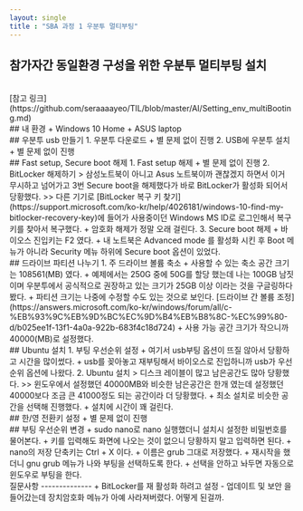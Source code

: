 ```yaml
---
layout: single
title : "SBA 과정 1 우분투 멀티부팅"
---
```


## 참가자간 동일환경 구성을 위한 우분투 멀티부팅 설치
<br>
[참고 링크](https://github.com/seraaaayeo/TIL/blob/master/AI/Setting_env_multiBooting.md)
<br>
## 내 환경
    + Windows 10 Home
    + ASUS laptop

<br>
## 우분투 usb 만들기
1. 우분투 다운로드
    + 별 문제 없이 진행
2. USB에 우분투 설치
    + 별 문제 없이 진행

<br>
## Fast setup, Secure boot 해제
1. Fast setup 해제
    + 별 문제 없이 진행
2. BitLocker 해제하기
> 삼성노트북이 아니고 Asus 노트북이까 괜찮겠지 하면서 이거 무시하고 넘어가고 3번 Secure boot을 해제했다가 바로 BitLocker가 활성화 되어서 당황했다.
>> 다른 기기로 [BitLocker 복구 키 찾기](https://support.microsoft.com/ko-kr/help/4026181/windows-10-find-my-bitlocker-recovery-key)에 들어가 사용중이던 Windows MS ID로 로그인해서 복구 키를 찾아서 복구했다.
    + 암호화 해제가 정말 오래 걸린다.
3. Secure boot 해제
    + 바이오스 진입키는 F2 였다.
    + 내 노트북은 Advanced mode 를 활성화 시킨 후 Boot 메뉴가 아니라 Security 메뉴 하위에 Secure boot 옵션이 있었다.

<br>
## 드라이브 파티션 나누기
1. 주 드라이브 볼륨 축소
    + 사용할 수 있는 축소 공간 크기는 108561(MB) 였다.
    + 예제에서는 250G 중에 50G를 할당 했는데 나는 100GB 남짓이며 우분투에서 공식적으로 권장하고 있는 크기가 25GB 이상 이라는 것을 구글링하다 봤다.
    + 파티션 크기는 나중에 수정할 수도 있는 것으로 보인다. [드라이브 간 볼륨 조정](https://answers.microsoft.com/ko-kr/windows/forum/all/c-%EB%93%9C%EB%9D%BC%EC%9D%B4%EB%B8%8C-%EC%99%80-d/b025ee1f-13f1-4a0a-922b-683f4c18d724)
    + 사용 가능 공간 크기가 작으니까 40000(MB)로 설정했다.

<br>
## Ubuntu 설치
1. 부팅 우선순위 설정
    + 여기서 usb부팅 옵션이 뜨질 않아서 당황하고 시간을 많이썼다.
      + usb를 꽂아놓고 재부팅해서 바이오스로 진입하니까 usb가 우선순위 옵션에 나왔다.
2. Ubuntu 설치
> 디스크 레이블이 많고 남은공간도 많아 당황했다. 
>> 윈도우에서 설정했던 40000MB와 비슷한 남은공간은 한개 였는데 설정했던 40000보다 조금 큰 41000정도 되는 공간이라 더 당황했다.
    + 최소 설치로 비슷한 공간을 선택해 진행했다.
    + 설치에 시간이 꽤 걸린다.

<br>
## 한/영 전환키 설정
    + 별 문제 없이 진행

<br>
## 부팅 우선순위 변경
    + sudo nano로 nano 실행했더니 설치시 설정한 비밀번호를 물어본다. 
      + 키를 입력해도 화면에 나오는 것이 없으니 당황하지 말고 입력하면 된다.
    + nano의 저장 단축키는 Ctrl + X 이다.
    + 이름은 grub 그대로 저장했다.
    + 재시작을 했더니 gnu grub 메뉴가 나와 부팅을 선택하도록 한다.
    + 선택을 안하고 놔두면 자동으로 윈도우로 부팅을 한다.
 
 <br>
 질문사항
 --------------
    + BitLocker를 재 활성화 하려고 설정 - 업데이트 및 보안 을 들어갔는데 장치암호화 메뉴가 아예 사라져버렸다. 어떻게 된걸까.
  
    
  
    

  
